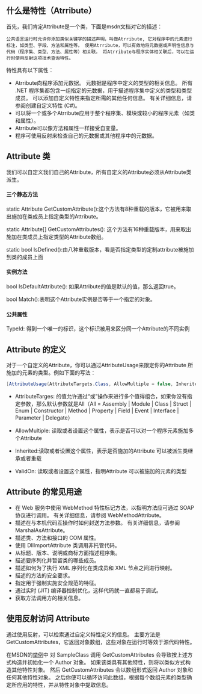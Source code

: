 ﻿## 什么是特性（Atrribute）
首先，我们肯定Attribute是一个类，下面是msdn文档对它的描述：

`公共语言运行时允许你添加类似关键字的描述声明，叫做Atrribute, 它对程序中的元素进行标注，如类型、字段、方法和属性等。
使用Atrribute，可以有效地将元数据或声明性信息与代码（程序集、类型、方法、属性等）相关联。 将Atrribute与程序实体相关联后，可以在运行时使用反射这项技术查询特性。`

特性具有以下属性：
* Atrribute向程序添加元数据。 元数据是程序中定义的类型的相关信息。 所有 .NET 程序集都包含一组指定的元数据，用于描述程序集中定义的类型和类型成员。 可以添加自定义特性来指定所需的其他任何信息。 有关详细信息，请参阅创建自定义特性 (C#)。
* 可以将一个或多个Atrribute应用于整个程序集、模块或较小的程序元素（如类和属性）。
* Atrribute可以像方法和属性一样接受自变量。
* 程序可使用反射来检查自己的元数据或其他程序中的元数据。
## Attribute 类
我们可以自定义我们自己的Attribute，所有自定义的Attribute必须从Attribute类派生。

#### 三个静态方法
static Attribute GetCustomAttribute():这个方法有8种重载的版本，它被用来取出施加在类成员上指定类型的Attribute。

static Attribute[] GetCustomAttributes(): 这个方法有16种重载版本，用来取出施加在类成员上指定类型的Attribute数组。

static bool IsDefined():由八种重载版本，看是否指定类型的定制attribute被施加到类的成员上面
#### 实例方法
bool IsDefaultAttribute(): 如果Attribute的值是默认的值，那么返回true。

bool Match():表明这个Attribute实例是否等于一个指定的对象。
#### 公共属性
TypeId: 得到一个唯一的标识，这个标识被用来区分同一个Attribute的不同实例


## Attribute 的定义
对于一个自定义的Attribute，你可以通过AttributeUsage来限定你的Attribute 所施加的元素的类型。例如下面的写法：

```csharp
[AttributeUsage(AttributeTargets.Class, AllowMultiple = false, Inherited = false ]
```
* AttributeTarges: 的值允许通过“或”操作来进行多个值得组合，如果你没有指定参数，那么默认参数就是All（All = Assembly | Module | Class | Struct | Enum | Constructor | Method | Property | Field | Event | Interface | Parameter | Delegate）

* AllowMultiple: 读取或者设置这个属性，表示是否可以对一个程序元素施加多个Attribute 

* Inherited:读取或者设置这个属性，表示是否施加的Attribute 可以被派生类继承或者重载

* ValidOn: 读取或者设置这个属性，指明Attribute 可以被施加的元素的类型


## Attribute 的常见用途
* 在 Web 服务中使用 WebMethod 特性标记方法，以指明方法应可通过 SOAP 协议进行调用。 有关详细信息，请参阅 WebMethodAttribute。
* 描述在与本机代码互操作时如何封送方法参数。 有关详细信息，请参阅 MarshalAsAttribute。
* 描述类、方法和接口的 COM 属性。
* 使用 DllImportAttribute 类调用非托管代码。
* 从标题、版本、说明或商标方面描述程序集。
* 描述要序列化并暂留类的哪些成员。
* 描述如何为了执行 XML 序列化在类成员和 XML 节点之间进行映射。
* 描述的方法的安全要求。
* 指定用于强制实施安全规范的特征。
* 通过实时 (JIT) 编译器控制优化，这样代码就一直都易于调试。
* 获取方法调用方的相关信息。


## 使用反射访问 Attribute
通过使用反射，可以检索通过自定义特性定义的信息。 主要方法是 GetCustomAttributes，它返回对象数组，这些对象在运行时等效于源代码特性。

在MSDN的[举例](https://docs.microsoft.com/zh-cn/dotnet/csharp/programming-guide/concepts/attributes/accessing-attributes-by-using-reflection#example)中
对 SampleClass 调用 GetCustomAttributes 会导致按上述方式构造并初始化一个 Author 对象。 如果该类具有其他特性，则将以类似方式构造其他特性对象。 
然后 GetCustomAttributes 会以数组形式返回 Author 对象和任何其他特性对象。 之后你便可以循环访问此数组，根据每个数组元素的类型确定所应用的特性，并从特性对象中提取信息。